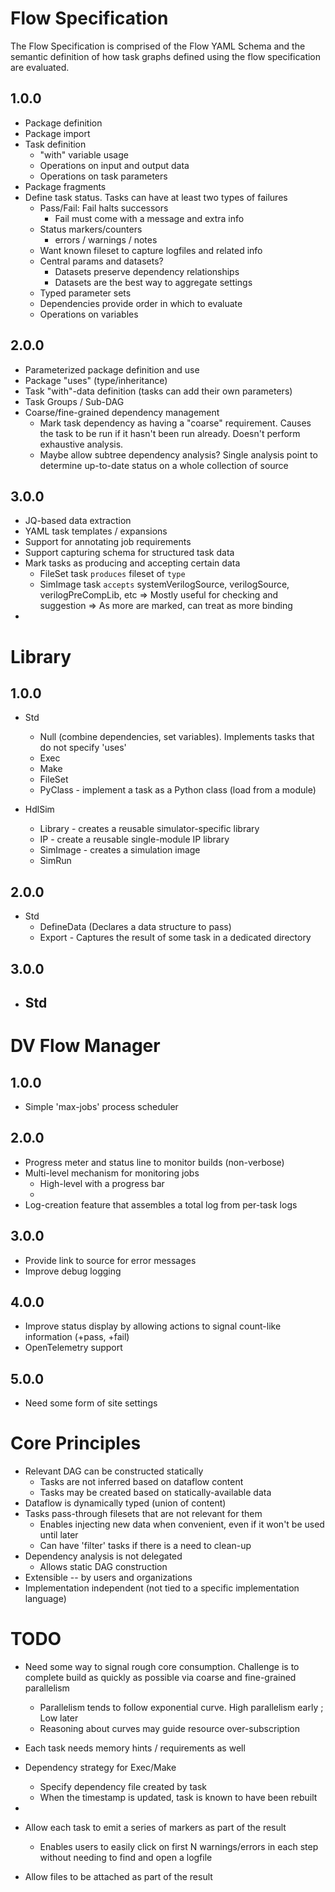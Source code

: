 
# Flow Specification
The Flow Specification is comprised of the Flow YAML Schema and the 
semantic definition of how task graphs defined using the flow specification
are evaluated.

## 1.0.0
- Package definition
- Package import
- Task definition
  - "with" variable usage
  - Operations on input and output data
  - Operations on task parameters
- Package fragments
- Define task status. Tasks can have at least two types of failures
  - Pass/Fail: Fail halts successors
    - Fail must come with a message and extra info
  - Status markers/counters
    - errors / warnings / notes 
  - Want known fileset to capture logfiles and related info
  - Central params and datasets?
    - Datasets preserve dependency relationships
    - Datasets are the best way to aggregate settings
  - Typed parameter sets
  - Dependencies provide order in which to evaluate
  - Operations on variables

## 2.0.0
- Parameterized package definition and use
- Package "uses" (type/inheritance)
- Task "with"-data definition (tasks can add their own parameters)
- Task Groups / Sub-DAG
- Coarse/fine-grained dependency management
  - Mark task dependency as having a "coarse" requirement. Causes 
    the task to be run if it hasn't been run already. Doesn't perform
    exhaustive analysis.
  - Maybe allow subtree dependency analysis? Single analysis point to
    determine up-to-date status on a whole collection of source

## 3.0.0
- JQ-based data extraction
- YAML task templates / expansions
- Support for annotating job requirements 
- Support capturing schema for structured task data
- Mark tasks as producing and accepting certain data
  - FileSet task `produces` fileset of `type`
  - SimImage task `accepts` systemVerilogSource, verilogSource, verilogPreCompLib, etc
  => Mostly useful for checking and suggestion
  => As more are marked, can treat as more binding
- 

# Library

## 1.0.0
- Std
  * Null (combine dependencies, set variables). Implements tasks that do not specify 'uses'
  - Exec
  - Make
  * FileSet
  - PyClass - implement a task as a Python class (load from a module)

- HdlSim
  - Library  - creates a reusable simulator-specific library
  - IP       - create a reusable single-module IP library
  - SimImage - creates a simulation image 
  - SimRun


## 2.0.0
- Std
  - DefineData (Declares a data structure to pass)
  - Export   - Captures the result of some task in a dedicated directory

## 3.0.0
- Std
  - 

# DV Flow Manager

## 1.0.0
- Simple 'max-jobs' process scheduler

## 2.0.0
- Progress meter and status line to monitor builds (non-verbose)
- Multi-level mechanism for monitoring jobs
  - High-level with a progress bar
  - 
- Log-creation feature that assembles a total log from per-task logs

## 3.0.0
- Provide link to source for error messages
- Improve debug logging

## 4.0.0
- Improve status display by allowing actions to signal count-like information (+pass, +fail)
- OpenTelemetry support


## 5.0.0
- Need some form of site settings


# Core Principles
- Relevant DAG can be constructed statically
  - Tasks are not inferred based on dataflow content
  - Tasks may be created based on statically-available data
- Dataflow is dynamically typed (union of content)
- Tasks pass-through filesets that are not relevant for them
  - Enables injecting new data when convenient, even if it won't be used until later
  - Can have 'filter' tasks if there is a need to clean-up
- Dependency analysis is not delegated 
  - Allows static DAG construction
- Extensible -- by users and organizations
- Implementation independent (not tied to a specific implementation language)


# TODO
- Need some way to signal rough core consumption. Challenge is to complete
  build as quickly as possible via coarse and fine-grained parallelism
  - Parallelism tends to follow exponential curve. High parallelism early ; Low later
  - Reasoning about curves may guide resource over-subscription
- Each task needs memory hints / requirements as well
- Dependency strategy for Exec/Make
  - Specify dependency file created by task
  - When the timestamp is updated, task is known to have been rebuilt
- 

- Allow each task to emit a series of markers as part of the result
  - Enables users to easily click on first N warnings/errors in each step
    without needing to find and open a logfile
- Allow files to be attached as part of the result
